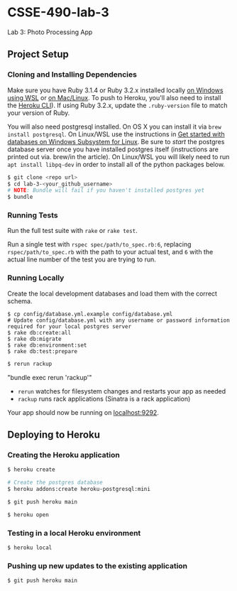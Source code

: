 # CSSE-490-lab-3

Lab 3: Photo Processing App

## Project Setup


### Cloning and Installing Dependencies

Make sure you have Ruby 3.1.4 or Ruby 3.2.x installed locally [on Windows using WSL](https://gorails.com/setup/windows/11) or [on Mac/Linux](https://www.ruby-lang.org/en/documentation/installation/). To push to Heroku, you'll also need to install the [Heroku CLI](https://devcenter.heroku.com/articles/heroku-cli)).  If using Ruby 3.2.x, update the `.ruby-version` file to match your version of Ruby.

You will also need postgresql installed.  On OS X you can install it via `brew install postgresql`.  On Linux/WSL use the instructions in [Get started with databases on Windows Subsystem for Linux](https://docs.microsoft.com/en-us/windows/wsl/tutorials/wsl-database).  Be sure to *start* the postgres database server once you have installed postgres itself (instructions are printed out via. brew/in the article).  On Linux/WSL you will likely need to run `apt install libpq-dev` in order to install all of the python packages below.

```sh
$ git clone <repo url>
$ cd lab-3-<your_github_username>
# NOTE: Bundle will fail if you haven't installed postgres yet
$ bundle
```

### Running Tests

Run the full test suite with `rake` or `rake test`.

Run a single test with `rspec spec/path/to_spec.rb:6`, replacing `rspec/path/to_spec.rb` with the path to your actual test, and `6` with the actual line number of the test you are trying to run.

### Running Locally

Create the local development databases and load them with the correct schema.

```
$ cp config/database.yml.example config/database.yml
# Update config/database.yml with any username or password information required for your local postgres server
$ rake db:create:all
$ rake db:migrate
$ rake db:environment:set
$ rake db:test:prepare

```

```sh
$ rerun rackup
```

"bundle exec rerun 'rackup'" 

* `rerun` watches for filesystem changes and restarts your app as needed
* `rackup` runs rack applications (Sinatra is a rack application)

Your app should now be running on [localhost:9292](http://localhost:9292/).

## Deploying to Heroku

### Creating the Heroku application

```sh
$ heroku create

# Create the postgres database
$ heroku addons:create heroku-postgresql:mini

$ git push heroku main

$ heroku open
```

### Testing in a local Heroku environment

```sh
$ heroku local
```

### Pushing up new updates to the existing application

```sh
$ git push heroku main
```
